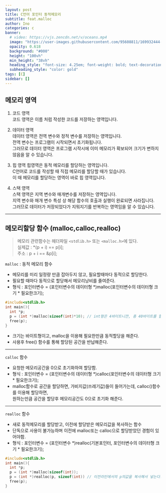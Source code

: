 ```yaml
---
layout: post
title: C언어 포인터 동적메모리
subtitle: feat.malloc
author: Ino
categories: c
banner:
  # video: https://vjs.zencdn.net/v/oceans.mp4
  image: "https://user-images.githubusercontent.com/95608811/169932444-32124c9a-4013-4864-acf7-59a3db654886.png"
  opacity: 0.618
  background: "#000"
  height: "100vh"
  min_height: "38vh"
  heading_style: "font-size: 4.25em; font-weight: bold; text-decoration: underline"
  subheading_style: "color: gold"
tags: [C]
sidebar: []
---  
```


## 메모리 영역    

1. 코드 영역    
코드 영역은 이름 처럼 작성한 코드를 저장하는 영역입니다.​

2. 데이터 영역    
데이터 영역은 전역 변수와 정적 변수를 저장하는 영역입니다.    
전역 변수는 프로그램이 시작되면서 초기화됩니다.   
그러므로 데이터 영역은 프로그램 시작시에 이미 메모리가 확보되어 크기가 변하지 않음을 알 수 있습니다.    

3. 힙 영역
힙영역은 동적 메모리를 할당하는 영역입니다.   
C언어로 코드를 작성할 때 직접 메모리를 할당할 때가 있습니다.    
이 때 메모리를 할당하는 영역이 바로 힙 영역입니다.    

4. 스택 영역    
스택 영역은 지역 변수와 매개변수를 저장하는 영역입니다.   
지역 변수와 매개 변수 특성 상 해당 함수의 호출과 실행이 완료되면 사라집니다.    
그러므로 데이터가 저장되었다가 지워지기를 반복하는 영역임을 알 수 있습니다.   

* * *



## 메모리할당 함수 (malloc,calloc,realloc)
> 메모리 관련함수는 헤더파일 `<stdlib.h>` 또는 `<malloc.h>`에 있다.     
실제값 : *(p + i) == p[i];      
주소 : p + i == &p[i];      

`malloc` : 동적 메모리 함수     
* 메모리를 미리 일정량 만큼 잡아두지 않고, 필요할때마다 동적으로 할당한다.      
* 필요할 때마다 동적으로 할당해서 메모리낭비를 줄여준다.      
* 형식 : 포인터변수 = (포인터변수의 데이터형 *)malloc(포인터변수의 데이터형 크기 * 필요한크기);       

```c
#include<stdlib.h>
int main(){
  int *p;
  p = (int *)malloc(sizeof(int)*10); // int형은 4바이트니깐, 총 40바이트를 할당한 상태이다.
  free(p);
}
```
* 크기는 바이트형이고, malloc을 이용해 필요한만큼 동적할당을 해준다.    
* 사용후 free() 함수를 통해 할당된 공간을 반납해준다.       

* * *

`calloc` 함수
* 요청한 메모리공간을 0으로 초기화하여 할당함.    
* 형식 : 포인터변수 = (포인터변수의 데이터형 *)calloc(포인터변수의 데이터형 크기 * 필요한크기);
* malloc함수로 공간을 할당하면, 가비지값(쓰레기값)들이 들어가는데, calloc()함수를 이용해 할당하면,    
원하는만큼 공간을 할당후 메모리공간도 0으로 초기화 해준다.    

* * *

`realloc` 함수    
* 새로 동적메모리를 할당받고, 이전에 할당받은 메모리값을 복사하는 함수    
* 단독으로 사용이 불가능하며 이전에 malloc또는 calloc으로 할당받았던 경험이 있어야함.   
* 형식 : 포인터변수 = (포인터변수 *)realloc(기본포인터, 포인터변수의 데이터형 크기 * 필요한크기);

```c
#include<stdlib.h>
int main(){
  int *p;
  p = (int *)malloc(sizeof(int));
  p = (int *)realloc(p, sizeof(int)) // 이전라인에서의 p의값을 복사해서 넣는다.
  free(p);
}
```

